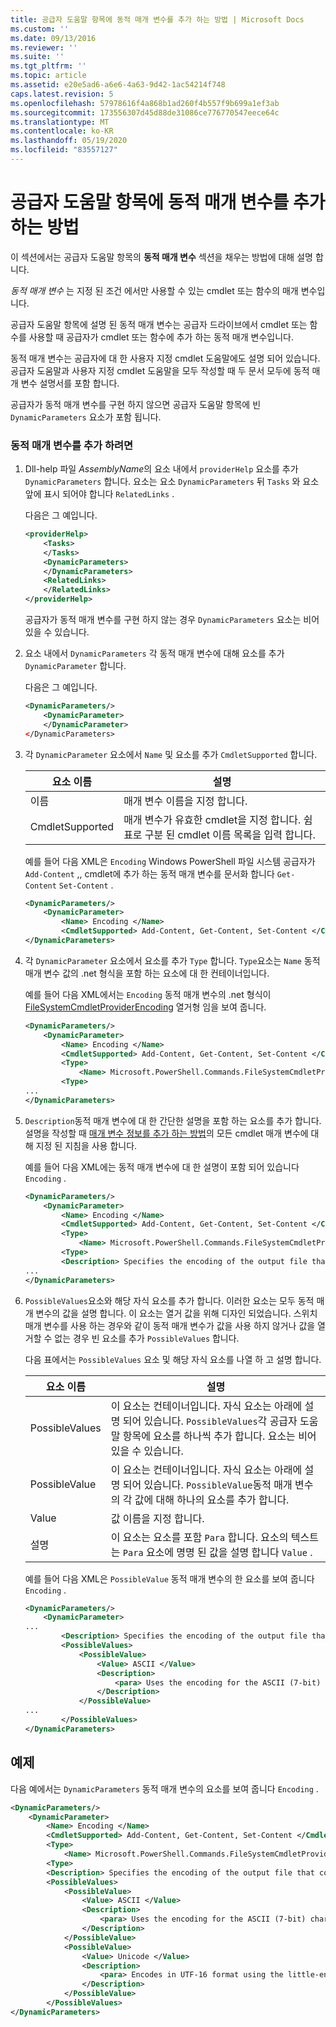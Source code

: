 ```yaml
---
title: 공급자 도움말 항목에 동적 매개 변수를 추가 하는 방법 | Microsoft Docs
ms.custom: ''
ms.date: 09/13/2016
ms.reviewer: ''
ms.suite: ''
ms.tgt_pltfrm: ''
ms.topic: article
ms.assetid: e20e5ad6-a6e6-4a63-9d42-1ac54214f748
caps.latest.revision: 5
ms.openlocfilehash: 57978616f4a868b1ad260f4b557f9b699a1ef3ab
ms.sourcegitcommit: 173556307d45d88de31086ce776770547eece64c
ms.translationtype: MT
ms.contentlocale: ko-KR
ms.lasthandoff: 05/19/2020
ms.locfileid: "83557127"
---
```

# <a name="how-to-add-dynamic-parameters-to-a-provider-help-topic"></a>공급자 도움말 항목에 동적 매개 변수를 추가하는 방법

이 섹션에서는 공급자 도움말 항목의 **동적 매개 변수** 섹션을 채우는 방법에 대해 설명 합니다.

*동적 매개 변수* 는 지정 된 조건 에서만 사용할 수 있는 cmdlet 또는 함수의 매개 변수입니다.

공급자 도움말 항목에 설명 된 동적 매개 변수는 공급자 드라이브에서 cmdlet 또는 함수를 사용할 때 공급자가 cmdlet 또는 함수에 추가 하는 동적 매개 변수입니다.

동적 매개 변수는 공급자에 대 한 사용자 지정 cmdlet 도움말에도 설명 되어 있습니다. 공급자 도움말과 사용자 지정 cmdlet 도움말을 모두 작성할 때 두 문서 모두에 동적 매개 변수 설명서를 포함 합니다.

공급자가 동적 매개 변수를 구현 하지 않으면 공급자 도움말 항목에 빈 `DynamicParameters` 요소가 포함 됩니다.

### <a name="to-add-dynamic-parameters"></a>동적 매개 변수를 추가 하려면

1. Dll-help 파일 *AssemblyName*의 요소 내에서 `providerHelp` 요소를 추가 `DynamicParameters` 합니다. 요소는 요소 `DynamicParameters` 뒤 `Tasks` 와 요소 앞에 표시 되어야 합니다 `RelatedLinks` .

   다음은 그 예입니다.

    ```xml
    <providerHelp>
        <Tasks>
        </Tasks>
        <DynamicParameters>
        </DynamicParameters>
        <RelatedLinks>
        </RelatedLinks>
    </providerHelp>
    ```

   공급자가 동적 매개 변수를 구현 하지 않는 경우 `DynamicParameters` 요소는 비어 있을 수 있습니다.

2. 요소 내에서 `DynamicParameters` 각 동적 매개 변수에 대해 요소를 추가 `DynamicParameter` 합니다.

   다음은 그 예입니다.

    ```xml
    <DynamicParameters/>
        <DynamicParameter>
        </DynamicParameter>
    </DynamicParameters>
    ```

3. 각 `DynamicParameter` 요소에서 `Name` 및 요소를 추가 `CmdletSupported` 합니다.

   |요소 이름|설명|
   |------------------|-----------------|
   |이름|매개 변수 이름을 지정 합니다.|
   |CmdletSupported|매개 변수가 유효한 cmdlet을 지정 합니다. 쉼표로 구분 된 cmdlet 이름 목록을 입력 합니다.|

   예를 들어 다음 XML은 `Encoding` Windows PowerShell 파일 시스템 공급자가 `Add-Content` ,, cmdlet에 추가 하는 동적 매개 변수를 문서화 합니다 `Get-Content` `Set-Content` .

    ```xml
    <DynamicParameters/>
        <DynamicParameter>
            <Name> Encoding </Name>
            <CmdletSupported> Add-Content, Get-Content, Set-Content </CmdletSupported>
    </DynamicParameters>

    ```

4. 각 `DynamicParameter` 요소에서 요소를 추가 `Type` 합니다. `Type`요소는 `Name` 동적 매개 변수 값의 .net 형식을 포함 하는 요소에 대 한 컨테이너입니다.

   예를 들어 다음 XML에서는 `Encoding` 동적 매개 변수의 .net 형식이 [FileSystemCmdletProviderEncoding](/dotnet/api/microsoft.powershell.commands.filesystemcmdletproviderencoding) 열거형 임을 보여 줍니다.

    ```xml
    <DynamicParameters/>
        <DynamicParameter>
            <Name> Encoding </Name>
            <CmdletSupported> Add-Content, Get-Content, Set-Content </CmdletSupported>
            <Type>
                <Name> Microsoft.PowerShell.Commands.FileSystemCmdletProviderEncoding </Name>
            <Type>
    ...
    </DynamicParameters>
    ```

5. `Description`동적 매개 변수에 대 한 간단한 설명을 포함 하는 요소를 추가 합니다. 설명을 작성할 때 [매개 변수 정보를 추가 하는 방법](./how-to-add-parameter-information.md)의 모든 cmdlet 매개 변수에 대해 지정 된 지침을 사용 합니다.

   예를 들어 다음 XML에는 동적 매개 변수에 대 한 설명이 포함 되어 있습니다 `Encoding` .

    ```xml
    <DynamicParameters/>
        <DynamicParameter>
            <Name> Encoding </Name>
            <CmdletSupported> Add-Content, Get-Content, Set-Content </CmdletSupported>
            <Type>
                <Name> Microsoft.PowerShell.Commands.FileSystemCmdletProviderEncoding </Name>
            <Type>
            <Description> Specifies the encoding of the output file that contains the content. </Description>
    ...
    </DynamicParameters>
    ```

6. `PossibleValues`요소와 해당 자식 요소를 추가 합니다. 이러한 요소는 모두 동적 매개 변수의 값을 설명 합니다. 이 요소는 열거 값을 위해 디자인 되었습니다. 스위치 매개 변수를 사용 하는 경우와 같이 동적 매개 변수가 값을 사용 하지 않거나 값을 열거할 수 없는 경우 빈 요소를 추가 `PossibleValues` 합니다.

   다음 표에서는 `PossibleValues` 요소 및 해당 자식 요소를 나열 하 고 설명 합니다.

   |요소 이름|설명|
   |------------------|-----------------|
   |PossibleValues|이 요소는 컨테이너입니다. 자식 요소는 아래에 설명 되어 있습니다. `PossibleValues`각 공급자 도움말 항목에 요소를 하나씩 추가 합니다. 요소는 비어 있을 수 있습니다.|
   |PossibleValue|이 요소는 컨테이너입니다. 자식 요소는 아래에 설명 되어 있습니다. `PossibleValue`동적 매개 변수의 각 값에 대해 하나의 요소를 추가 합니다.|
   |Value|값 이름을 지정 합니다.|
   |설명|이 요소는 요소를 포함 `Para` 합니다. 요소의 텍스트는 `Para` 요소에 명명 된 값을 설명 합니다 `Value` .|

   예를 들어 다음 XML은 `PossibleValue` 동적 매개 변수의 한 요소를 보여 줍니다 `Encoding` .

    ```xml
    <DynamicParameters/>
        <DynamicParameter>
    ...
            <Description> Specifies the encoding of the output file that contains the content. </Description>
            <PossibleValues>
                <PossibleValue>
                    <Value> ASCII </Value>
                    <Description>
                        <para> Uses the encoding for the ASCII (7-bit) character set. </para>
                    </Description>
                </PossibleValue>
    ...
            </PossibleValues>
    </DynamicParameters>
    ```

## <a name="example"></a>예제

다음 예에서는 `DynamicParameters` 동적 매개 변수의 요소를 보여 줍니다 `Encoding` .

```xml
<DynamicParameters/>
    <DynamicParameter>
        <Name> Encoding </Name>
        <CmdletSupported> Add-Content, Get-Content, Set-Content </CmdletSupported>
        <Type>
            <Name> Microsoft.PowerShell.Commands.FileSystemCmdletProviderEncoding </Name>
        <Type>
        <Description> Specifies the encoding of the output file that contains the content. </Description>
        <PossibleValues>
            <PossibleValue>
                <Value> ASCII </Value>
                <Description>
                    <para> Uses the encoding for the ASCII (7-bit) character set. </para>
                </Description>
            </PossibleValue>
            <PossibleValue>
                <Value> Unicode </Value>
                <Description>
                    <para> Encodes in UTF-16 format using the little-endian byte order. </para>
                </Description>
            </PossibleValue>
        </PossibleValues>
</DynamicParameters>
```
